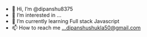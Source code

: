 - 👋 Hi, I’m @dipanshu8375
- 👀 I’m interested in ...
- 🌱 I’m currently learning Full stack Javascript 
- 📫 How to reach me ...dipanshushukla50@gmail.com
